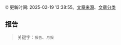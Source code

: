 :alarm_clock: 更新时间: 2025-02-19 13:38:55。[文章来源](/README.md)、[文章分类](/TAGS.md)

## 报告


> 关键字：`报告`、`月报`



